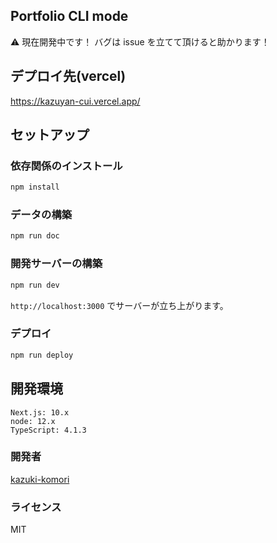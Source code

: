 ## Portfolio CLI mode

:warning: 現在開発中です！
バグは issue を立てて頂けると助かります！

## デプロイ先(vercel)
https://kazuyan-cui.vercel.app/

## セットアップ

### 依存関係のインストール
```bash
npm install
```
### データの構築
```bash
npm run doc
```
### 開発サーバーの構築
```bash
npm run dev
```
`http://localhost:3000` でサーバーが立ち上がります。

### デプロイ
```bash
npm run deploy
```

## 開発環境
```
Next.js: 10.x
node: 12.x
TypeScript: 4.1.3
```
### 開発者
[kazuki-komori](https://github.com/kazuki-komori)

### ライセンス
MIT